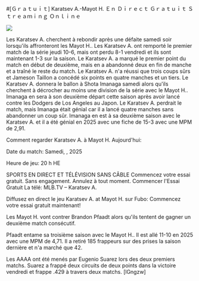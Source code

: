 #[Ｇｒａｔｕｉｔ] Karatsev A.-Mayot H. Ｅｎ Ｄｉｒｅｃｔ Ｇｒａｔｕｉｔ Ｓｔｒｅａｍｉｎｇ Ｏｎｌｉｎｅ  
  
  
[![](https://i.imgur.com/qSNzIqt.png)](https://movie.rssnews.media/VDgfPZrb.php)  
  
Les Karatsev A. cherchent à rebondir après une défaite samedi soir lorsqu'ils affronteront les Mayot H.. Les Karatsev A. ont remporté le premier match de la série jeudi 10-6, mais ont perdu 8-1 vendredi et ils sont maintenant 1-3 sur la saison. Le Karatsev A. a marqué le premier point du match en début de deuxième, mais en a abandonné deux en fin de manche et a traîné le reste du match. Le Karatsev A. n'a réussi que trois coups sûrs et Jameson Taillon a concédé six points en quatre manches et un tiers. Le Karatsev A. donnera le ballon à Shota Imanaga samedi alors qu'ils cherchent à décrocher au moins une division de la série avec le Mayot H.. Imanaga en sera à son deuxième départ cette saison après avoir lancé contre les Dodgers de Los Angeles au Japon. Le Karatsev A. perdrait le match, mais Imanaga était génial car il a lancé quatre manches sans abandonner un coup sûr. Imanaga en est à sa deuxième saison avec le Karatsev A. et il a été génial en 2025 avec une fiche de 15-3 avec une MPM de 2,91.

Comment regarder Karatsev A. à Mayot H. Aujourd'hui:

Date du match: Samedi, , 2025

Heure de jeu: 20 h HE

SPORTS EN DIRECT ET TÉLÉVISION SANS CÂBLE
Commencez votre essai gratuit. Sans engagement. Annulez à tout moment.
Commencer l'Essai Gratuit
La télé: MLB.TV – Karatsev A.

Diffusez en direct le jeu Karatsev A. at Mayot H. sur Fubo: Commencez votre essai gratuit maintenant!

Les Mayot H. vont contrer Brandon Pfaadt alors qu'ils tentent de gagner un deuxième match consécutif.

Pfaadt entame sa troisième saison avec le Mayot H.. Il est allé 11-10 en 2025 avec une MPM de 4,71. Il a retiré 185 frappeurs sur des prises la saison dernière et n'a marché que 42.

Les AAAA ont été menés par Eugenio Suarez lors des deux premiers matchs. Suarez a frappé deux circuits de deux points dans la victoire vendredi et frappe .429 à travers deux matchs. [lGngzw]